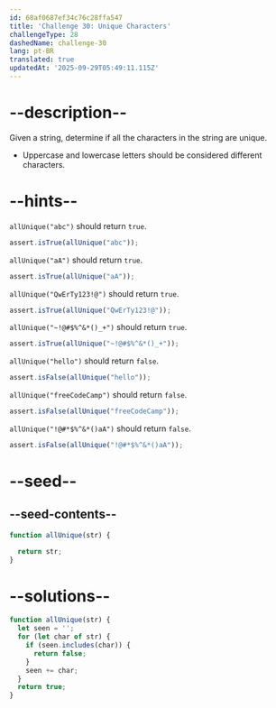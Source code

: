 ```yaml
---
id: 68af0687ef34c76c28ffa547
title: 'Challenge 30: Unique Characters'
challengeType: 28
dashedName: challenge-30
lang: pt-BR
translated: true
updatedAt: '2025-09-29T05:49:11.115Z'
---
```


# --description--

Given a string, determine if all the characters in the string are unique.

- Uppercase and lowercase letters should be considered different characters.

# --hints--

`allUnique("abc")` should return `true`.

```js
assert.isTrue(allUnique("abc"));
```

`allUnique("aA")` should return `true`.

```js
assert.isTrue(allUnique("aA"));
```

`allUnique("QwErTy123!@")` should return `true`.

```js
assert.isTrue(allUnique("QwErTy123!@"));
```

`allUnique("~!@#$%^&*()_+")` should return `true`.

```js
assert.isTrue(allUnique("~!@#$%^&*()_+"));
```

`allUnique("hello")` should return `false`.

```js
assert.isFalse(allUnique("hello"));
```

`allUnique("freeCodeCamp")` should return `false`.

```js
assert.isFalse(allUnique("freeCodeCamp"));
```

`allUnique("!@#*$%^&*()aA")` should return `false`.

```js
assert.isFalse(allUnique("!@#*$%^&*()aA"));
```

# --seed--

## --seed-contents--

```js
function allUnique(str) {

  return str;
}
```

# --solutions--

```js
function allUnique(str) {
  let seen = '';
  for (let char of str) {
    if (seen.includes(char)) {
      return false;
    }
    seen += char;
  }
  return true;
}
```
